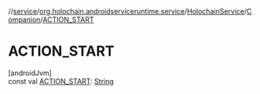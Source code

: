 //[service](../../../../index.md)/[org.holochain.androidserviceruntime.service](../../index.md)/[HolochainService](../index.md)/[Companion](index.md)/[ACTION_START](-a-c-t-i-o-n_-s-t-a-r-t.md)

# ACTION_START

[androidJvm]\
const val [ACTION_START](-a-c-t-i-o-n_-s-t-a-r-t.md): [String](https://kotlinlang.org/api/core/kotlin-stdlib/kotlin/-string/index.html)